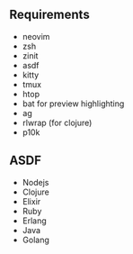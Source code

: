 ## Requirements
* neovim
* zsh
* zinit
* asdf
* kitty
* tmux
* htop
* bat for preview highlighting
* ag
* rlwrap (for clojure)
* p10k

## ASDF
* Nodejs
* Clojure
* Elixir
* Ruby
* Erlang
* Java
* Golang
